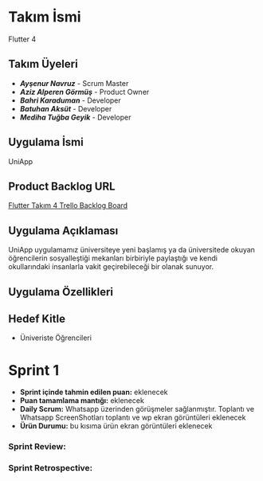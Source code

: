 # Takım İsmi
Flutter 4
## Takım Üyeleri
- _**Ayşenur Navruz**_  - Scrum Master
- _**Aziz Alperen Görmüş**_ - Product Owner
- _**Bahri Karaduman**_ - Developer
- _**Batuhan Aksüt**_ - Developer
- _**Mediha Tuğba Geyik**_ - Developer
## Uygulama İsmi
UniApp
## Product Backlog URL
[Flutter Takım 4 Trello Backlog Board](https://trello.com/b/JNUd1IcV/uniapp)
## Uygulama Açıklaması
UniApp uygulamamız üniversiteye yeni başlamış ya da üniversitede okuyan öğrencilerin sosyalleştiği mekanları birbiriyle paylaştığı ve kendi okullarındaki insanlarla vakit geçirebileceği bir olanak sunuyor.
## Uygulama Özellikleri
## Hedef Kitle
- Üniveriste Öğrencileri
# Sprint 1
- **Sprint içinde tahmin edilen puan:** eklenecek
- **Puan tamamlama mantığı:** eklenecek
- **Daily Scrum:** Whatsapp üzerinden görüşmeler sağlanmıştır.
Toplantı ve Whatsapp ScreenShotları
toplantı ve wp ekran görüntüleri eklenecek
- **Ürün Durumu:**
bu kısıma ürün ekran görüntüleri eklenecek
### Sprint Review:
### Sprint Retrospective:



